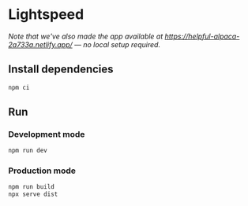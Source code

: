 # Lightspeed

*Note that we've also made the app available at <https://helpful-alpaca-2a733a.netlify.app/> — no local setup required.*

## Install dependencies

```sh
npm ci
```

## Run

### Development mode

```sh
npm run dev
```

### Production mode

```sh
npm run build
npx serve dist
```
